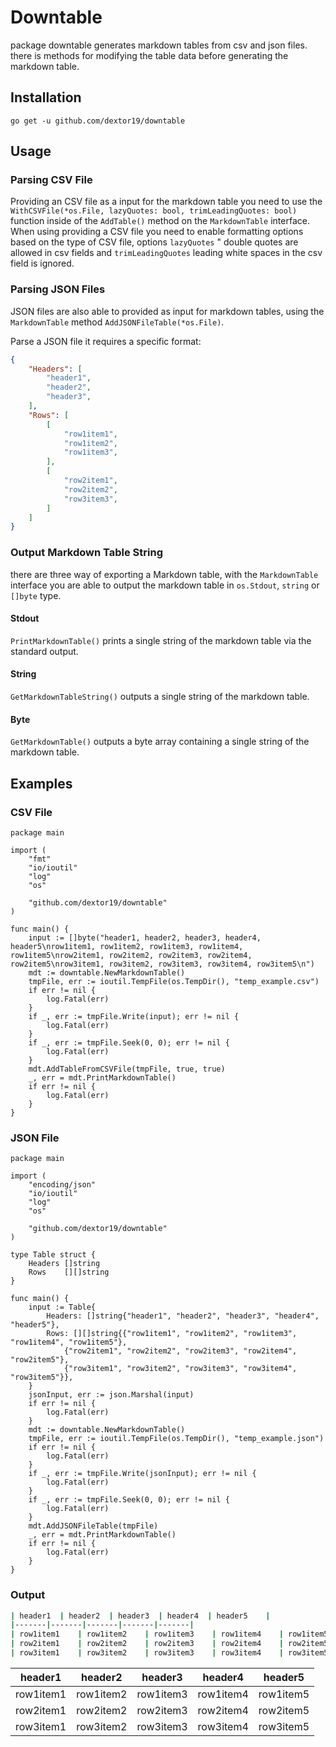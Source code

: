 # Downtable

package downtable generates markdown tables from csv and json files. there is methods for modifying the table data before generating the markdown table.

## Installation

`go get -u github.com/dextor19/downtable`

## Usage

### Parsing CSV File

Providing an CSV file as a input for the markdown table you need to use the `WithCSVFile(*os.File, lazyQuotes: bool, trimLeadingQuotes: bool)` function inside of the `AddTable()` method on the `MarkdownTable` interface. When using providing a CSV file you need to enable formatting options based on the type of CSV file, options `lazyQuotes` " double quotes are allowed in csv fields and `trimLeadingQuotes` leading white spaces in the csv field is ignored.

### Parsing JSON Files

JSON files are also able to provided as input for markdown tables, using the `MarkdownTable` method `AddJSONFileTable(*os.File)`.

Parse a JSON file it requires a specific format:

```json
{
    "Headers": [
        "header1",
        "header2",
        "header3",
    ],
    "Rows": [
        [
            "row1item1",
            "row1item2",
            "row1item3",
        ],
        [
            "row2item1",
            "row2item2",
            "row3item3",
        ]
    ]
}
```

### Output Markdown Table String

there are three way of exporting a Markdown table, with the `MarkdownTable` interface you are able to output the markdown table in `os.Stdout`, `string` or `[]byte` type.

#### Stdout

`PrintMarkdownTable()` prints a single string of the markdown table via the standard output.

#### String

`GetMarkdownTableString()` outputs a single string of the markdown table.

#### Byte

`GetMarkdownTable()` outputs a byte array containing a single string of the markdown table.

## Examples

### CSV File

```golang
package main

import (
    "fmt"
    "io/ioutil"
    "log"
    "os"

    "github.com/dextor19/downtable"
)

func main() {
    input := []byte("header1, header2, header3, header4, header5\nrow1item1, row1item2, row1item3, row1item4, row1item5\nrow2item1, row2item2, row2item3, row2item4, row2item5\nrow3item1, row3item2, row3item3, row3item4, row3item5\n")
    mdt := downtable.NewMarkdownTable()
    tmpFile, err := ioutil.TempFile(os.TempDir(), "temp_example.csv")
    if err != nil {
        log.Fatal(err)
    }
    if _, err := tmpFile.Write(input); err != nil {
        log.Fatal(err)
    }
    if _, err := tmpFile.Seek(0, 0); err != nil {
        log.Fatal(err)
    }
    mdt.AddTableFromCSVFile(tmpFile, true, true)
    _, err = mdt.PrintMarkdownTable()
    if err != nil {
        log.Fatal(err)
    }
}
```

### JSON File

```golang
package main

import (
    "encoding/json"
    "io/ioutil"
    "log"
    "os"

    "github.com/dextor19/downtable"
)

type Table struct {
    Headers []string
    Rows    [][]string
}

func main() {
    input := Table{
        Headers: []string{"header1", "header2", "header3", "header4", "header5"},
        Rows: [][]string{{"row1item1", "row1item2", "row1item3", "row1item4", "row1item5"},
            {"row2item1", "row2item2", "row2item3", "row2item4", "row2item5"},
            {"row3item1", "row3item2", "row3item3", "row3item4", "row3item5"}},
    }
    jsonInput, err := json.Marshal(input)
    if err != nil {
        log.Fatal(err)
    }
    mdt := downtable.NewMarkdownTable()
    tmpFile, err := ioutil.TempFile(os.TempDir(), "temp_example.json")
    if err != nil {
        log.Fatal(err)
    }
    if _, err := tmpFile.Write(jsonInput); err != nil {
        log.Fatal(err)
    }
    if _, err := tmpFile.Seek(0, 0); err != nil {
        log.Fatal(err)
    }
    mdt.AddJSONFileTable(tmpFile)
    _, err = mdt.PrintMarkdownTable()
    if err != nil {
        log.Fatal(err)
    }
}
```

### Output

```bash
| header1  | header2  | header3  | header4  | header5    |
|-------|-------|-------|-------|-------|
| row1item1    | row1item2    | row1item3    | row1item4    | row1item5    |
| row2item1    | row2item2    | row2item3    | row2item4    | row2item5    |
| row3item1    | row3item2    | row3item3    | row3item4    | row3item5    |
```

| header1  | header2  | header3  | header4  | header5    |
|-------|-------|-------|-------|-------|
| row1item1    | row1item2    | row1item3    | row1item4    | row1item5    |
| row2item1    | row2item2    | row2item3    | row2item4    | row2item5    |
| row3item1    | row3item2    | row3item3    | row3item4    | row3item5    |
